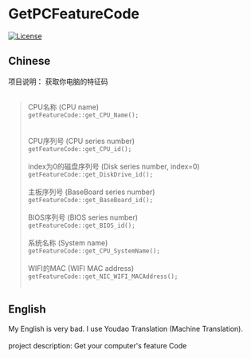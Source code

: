 # GetPCFeatureCode
[![License](https://img.shields.io/badge/License-BSD%203--Clause-blue.svg)](LICENSE.txt)

## Chinese
项目说明： 获取你电脑的特征码  
<br/>  
> CPU名称 (CPU name)  
> `````getFeatureCode::get_CPU_Name();`````  
> <br/>  
> CPU序列号 (CPU series number)  
> `````getFeatureCode::get_CPU_id();`````
> <br/>  
>  index为0的磁盘序列号 (Disk series number, index=0)  
>  `````getFeatureCode::get_DiskDrive_id();`````
>  <br/>  
>  主板序列号 (BaseBoard series number)  
>  `````getFeatureCode::get_BaseBoard_id();`````
>  <br/>  
>  BIOS序列号 (BIOS series number)  
>  `````getFeatureCode::get_BIOS_id();`````
>  <br/>  
>  系统名称 (System name)  
>  `````getFeatureCode::get_CPU_SystemName();`````
>  <br/>  
>  WIFI的MAC (WIFI MAC address)  
>  `````getFeatureCode::get_NIC_WIFI_MACAddress();`````  
>  <br/>  

## English
My English is very bad. I use Youdao Translation (Machine Translation).  
<br/>
project description: Get your computer's feature Code
